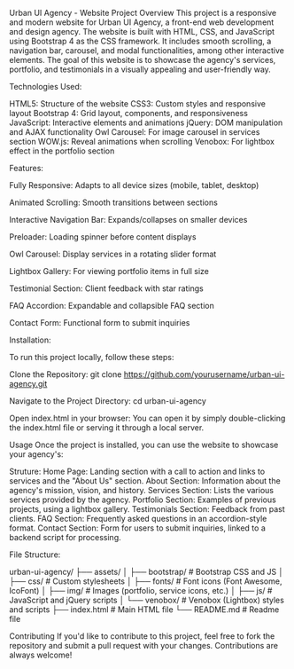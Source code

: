 Urban UI Agency - Website
Project Overview
This project is a responsive and modern website for Urban UI Agency, a front-end web development and design agency. The website is built with HTML, CSS, and JavaScript using Bootstrap 4 as the CSS framework. It includes smooth scrolling, a navigation bar, carousel, and modal functionalities, among other interactive elements. The goal of this website is to showcase the agency's services, portfolio, and testimonials in a visually appealing and user-friendly way.

Technologies Used:

HTML5: Structure of the website
CSS3: Custom styles and responsive layout
Bootstrap 4: Grid layout, components, and responsiveness
JavaScript: Interactive elements and animations
jQuery: DOM manipulation and AJAX functionality
Owl Carousel: For image carousel in services section
WOW.js: Reveal animations when scrolling
Venobox: For lightbox effect in the portfolio section

Features:

Fully Responsive: Adapts to all device sizes (mobile, tablet, desktop)

Animated Scrolling: Smooth transitions between sections

Interactive Navigation Bar: Expands/collapses on smaller devices

Preloader: Loading spinner before content displays

Owl Carousel: Display services in a rotating slider format

Lightbox Gallery: For viewing portfolio items in full size

Testimonial Section: Client feedback with star ratings

FAQ Accordion: Expandable and collapsible FAQ section

Contact Form: Functional form to submit inquiries

Installation:

To run this project locally, follow these steps:

Clone the Repository:
git clone https://github.com/yourusername/urban-ui-agency.git

Navigate to the Project Directory:
cd urban-ui-agency

Open index.html in your browser:
You can open it by simply double-clicking the index.html file or serving it through a local server.

Usage
Once the project is installed, you can use the website to showcase your agency's:

Struture: 
Home Page: Landing section with a call to action and links to services and the "About Us" section.
About Section: Information about the agency's mission, vision, and history.
Services Section: Lists the various services provided by the agency.
Portfolio Section: Examples of previous projects, using a lightbox gallery.
Testimonials Section: Feedback from past clients.
FAQ Section: Frequently asked questions in an accordion-style format.
Contact Section: Form for users to submit inquiries, linked to a backend script for processing.

File Structure:

urban-ui-agency/
├── assets/
│   ├── bootstrap/          # Bootstrap CSS and JS
│   ├── css/                # Custom stylesheets
│   ├── fonts/              # Font icons (Font Awesome, IcoFont)
│   ├── img/                # Images (portfolio, service icons, etc.)
│   ├── js/                 # JavaScript and jQuery scripts
│   └── venobox/            # Venobox (Lightbox) styles and scripts
├── index.html              # Main HTML file
└── README.md               # Readme file

Contributing
If you'd like to contribute to this project, feel free to fork the repository and submit a pull request with your changes. Contributions are always welcome!
